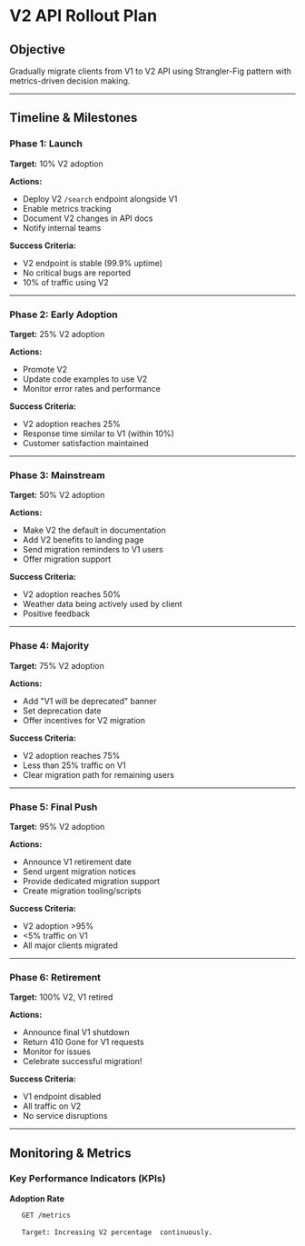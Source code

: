 # V2 API Rollout Plan

## Objective
Gradually migrate clients from V1 to V2 API using Strangler-Fig pattern with metrics-driven decision making.

---

## Timeline & Milestones

### Phase 1: Launch
**Target:** 10% V2 adoption

**Actions:**
- Deploy V2 `/search` endpoint alongside V1
- Enable metrics tracking
- Document V2 changes in API docs
- Notify internal teams


**Success Criteria:**
- V2 endpoint is stable (99.9% uptime)
- No critical bugs are reported
- 10% of traffic using V2

---

### Phase 2: Early Adoption
**Target:** 25% V2 adoption

**Actions:**
- Promote V2 
- Update code examples to use V2
- Monitor error rates and performance

**Success Criteria:**
- V2 adoption reaches 25%
- Response time similar to V1 (within 10%)
- Customer satisfaction maintained

---

### Phase 3: Mainstream 
**Target:** 50% V2 adoption

**Actions:**
- Make V2 the default in documentation
- Add V2 benefits to landing page
- Send migration reminders to V1 users
- Offer migration support

**Success Criteria:**
- V2 adoption reaches 50%
- Weather data being actively used by client
- Positive feedback 

---

### Phase 4: Majority
**Target:** 75% V2 adoption

**Actions:**
- Add "V1 will be deprecated" banner
- Set deprecation date 
- Offer incentives for V2 migration

**Success Criteria:**
- V2 adoption reaches 75%
- Less than 25% traffic on V1
- Clear migration path for remaining users

---

### Phase 5: Final Push
**Target:** 95% V2 adoption

**Actions:**
- Announce V1 retirement date
- Send urgent migration notices
- Provide dedicated migration support
- Create migration tooling/scripts

**Success Criteria:**
- V2 adoption >95%
- <5% traffic on V1
- All major clients migrated

---

### Phase 6: Retirement 
**Target:** 100% V2, V1 retired

**Actions:**
- Announce final V1 shutdown
- Return 410 Gone for V1 requests
- Monitor for issues
- Celebrate successful migration! 

**Success Criteria:**
- V1 endpoint disabled
- All traffic on V2
- No service disruptions

---

## Monitoring & Metrics

### Key Performance Indicators (KPIs)

**Adoption Rate**
```bash
   GET /metrics
   
   Target: Increasing V2 percentage  continuously.